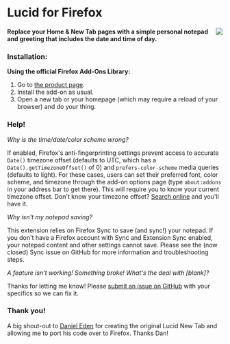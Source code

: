 # Lucid for Firefox

**[<img align="right" src="https://addons.cdn.mozilla.net/static/img/addons-buttons/AMO-button_2.png">](https://addons.mozilla.org/firefox/addon/ff-lucid/) Replace your Home & New Tab pages with a simple personal notepad and greeting that includes the date and time of day.**

### Installation:

**Using the official Firefox Add-Ons Library:**

1. Go to [the product page](https://addons.mozilla.org/en-US/firefox/addon/ff-lucid/).
2. Install the add-on as usual.
3. Open a new tab or your homepage (which may require a reload of your browser) and do your thing.

### Help!

_Why is the time/date/color scheme wrong?_

If enabled, Firefox's anti-fingerprinting settings prevent access to accurate `Date()` timezone offset (defaults to UTC, which has a `Date().getTimezoneOffset()` of 0) and `prefers-color-scheme` media queries (defaults to light). For these cases, users can set their preferred font, color scheme, and timezone through the add-on options page (type `about:addons` in your address bar to get there). This will require you to know your current timezone offset. Don't know your timezone offset? [Search online](https://duckduckgo.com) and you'll have it.

_Why isn't my notepad saving?_

This extension relies on Firefox Sync to save (and sync!) your notepad. If you don't have a Firefox account with Sync and Extension Sync enabled, your notepad content and other settings cannot save. Please see the (now closed) Sync issue on GitHub for more information and troubleshooting steps.

_A feature isn't working! Something broke! What's the deal with [blank]?_

Thanks for letting me know! Please [submit an issue on GitHub](https://github.com/bost-ty/firefox-lucid/issues) with your specifics so we can fix it.

### **Thank you!**

A big shout-out to [Daniel Eden](https://github.com/daneden) for creating the original Lucid New Tab and allowing me to port his code over to Firefox. Thanks Dan!
